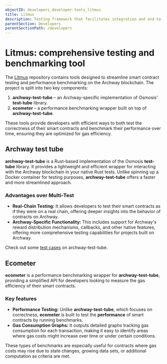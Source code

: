 ```yaml
---
objectID: developers_developer-tools_litmus
title: Litmus
description: Testing framework that facilitates integration and end-to-end testing of CosmWasm smart contracts
parentSection: Developers
parentSectionPath: /developers
---
```


# Litmus: comprehensive testing and benchmarking tool

The [Litmus](https://github.com/archway-network/litmus) repository contains tools designed to streamline smart contract testing and performance benchmarking on the Archway blockchain. The project is split into two key components:

1. **archway-test-tube** – an Archway-specific implementation of Osmosis' **test-tube** library.
2. **ecometer** – a performance benchmarking wrapper built on top of **archway-test-tube**.

These tools provide developers with efficient ways to both test the correctness of their smart contracts and benchmark their performance over time, ensuring they are optimized for gas efficiency.

## Archway test tube

**archway-test-tube** is a Rust-based implementation of the Osmosis **test-tube** library. It provides a lightweight and efficient wrapper for interacting with the Archway blockchain in your native Rust tests. Unlike spinning up a Docker container for testing purposes, **archway-test-tube** offers a faster and more streamlined approach. 

### Advantages over Multi-Test

- **Real-Chain Testing:** It allows developers to test their smart contracts as if they were on a real chain, offering deeper insights into the behavior of contracts on Archway.
- **Archway-Specific Functionality:** This includes support for Archway's reward distribution mechanisms, callbacks, and other native features, offering more comprehensive testing capabilities for projects built on Archway.

Check out some [test cases](https://github.com/archway-network/litmus/blob/ab1d01d9c41819a91e1a5791234c3fa3852fd69f/packages/archway-test-tube/src/lib.rs#L429) on archway-test-tube.

## Ecometer

**ecometer** is a performance benchmarking wrapper for **archway-test-tube**, providing a simplified API for developers looking to measure the gas efficiency of their smart contracts. 

### Key features

- **Performance Testing:** Unlike **archway-test-tube**, which focuses on correctness, **ecometer** is built to test the **performance** of smart contracts by running benchmarks.
- **Gas Consumption Graphs:** It outputs detailed graphs tracking gas consumption for each transaction, making it easy to identify areas where gas costs might increase over time or under certain conditions.

These types of benchmarks are especially useful for contracts where gas costs may rise due to state changes, growing data sets, or additional computation as criteria are met.